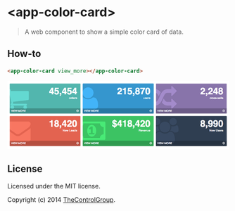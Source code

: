 # &lt;app-color-card&gt;

> A web component to show a simple color card of data.

## How-to
```html
<app-color-card view_more></app-color-card>
```
![Example](screenshot.png)


## License
Licensed under the MIT license.

Copyright (c) 2014 [TheControlGroup](http://www.thecontrolgroup.com).
